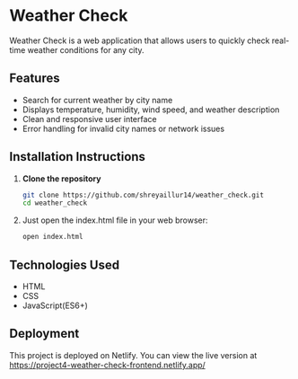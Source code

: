 # Weather Check 

Weather Check is a web application that allows users to quickly check real-time weather conditions for any city.

## Features

- Search for current weather by city name
- Displays temperature, humidity, wind speed, and weather description
- Clean and responsive user interface
- Error handling for invalid city names or network issues

## Installation Instructions


1. **Clone the repository**
   ```bash
   git clone https://github.com/shreyaillur14/weather_check.git
   cd weather_check


2. Just open the index.html file in your web browser:
   ```bash
   open index.html
   ```

## Technologies Used

- HTML
- CSS
- JavaScript(ES6+)

## Deployment

This project is deployed on Netlify. You can view the live version at https://project4-weather-check-frontend.netlify.app/
 
